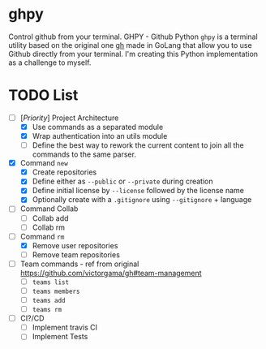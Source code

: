 # ghpy
Control github from your terminal.
GHPY - Github Python
`ghpy` is a terminal utility based on the original one [gh](https://github.com/victorgama/gh) made in GoLang that allow you to use Github directly from your terminal. I'm creating this Python implementation as a challenge to myself.

# TODO List

- [ ] [*Priority*] Project Architecture
  - [X] Use commands as a separated module
  - [X] Wrap authentication into an utils module
  - [ ] Define the best way to rework the current content to join all the commands to the same parser.
  
- [x] Command `new`
  - [x] Create repositories
  - [x] Define either as `--public` or `--private` during creation
  - [x] Define initial license by `--license` followed by the license name
  - [x] Optionally create with a `.gitignore` using `--gitignore` + language
 
- [ ] Command Collab
  - [ ] Collab add
  - [ ] Collab rm
 
 - [ ] Command `rm`
   - [x] Remove user repositories
   - [ ] Remove team repositories

- [ ] Team commands - ref from original https://github.com/victorgama/gh#team-management
  - [ ] `teams list`
  - [ ] `teams members`
  - [ ] `teams add`
  - [ ] `teams rm`
  
 - [ ] CI?/CD
   - [ ] Implement travis CI
   - [ ] Implement Tests
